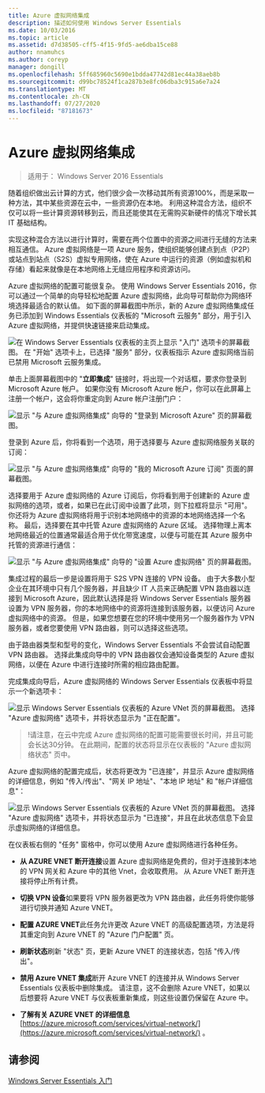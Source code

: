 ```yaml
---
title: Azure 虚拟网络集成
description: 描述如何使用 Windows Server Essentials
ms.date: 10/03/2016
ms.topic: article
ms.assetid: d7d38505-cff5-4f15-9fd5-ae6dba15ce88
author: nnamuhcs
ms.author: coreyp
manager: dongill
ms.openlocfilehash: 5ff685960c5690e1bdda47742d81ec44a38aeb8b
ms.sourcegitcommit: d99bc78524f1ca287b3e8fc06dba3c915a6e7a24
ms.translationtype: MT
ms.contentlocale: zh-CN
ms.lasthandoff: 07/27/2020
ms.locfileid: "87181673"
---
```

# <a name="azure-virtual-network-integration"></a>Azure 虚拟网络集成

>适用于： Windows Server 2016 Essentials

随着组织做出云计算的方式，他们很少会一次移动其所有资源100%，而是采取一种方法，其中某些资源在云中，一些资源仍在本地。 利用这种混合方法，组织不仅可以将一些计算资源转移到云，而且还能使其在无需购买新硬件的情况下增长其 IT 基础结构。

实现这种混合方法以进行计算时，需要在两个位置中的资源之间进行无缝的方法来相互通信。 Azure 虚拟网络是一项 Azure 服务，使组织能够创建点到点（P2P）或站点到站点（S2S）虚拟专用网络，使在 Azure 中运行的资源（例如虚拟机和存储）看起来就像是在本地网络上无缝应用程序和资源访问。

Azure 虚拟网络的配置可能很复杂。 使用 Windows Server Essentials 2016，你可以通过一个简单的向导轻松地配置 Azure 虚拟网络，此向导可帮助你为网络环境选择最适合的默认值。 如下面的屏幕截图中所示，新的 Azure 虚拟网络集成任务已添加到 Windows Essentials 仪表板的 "Microsoft 云服务" 部分，用于引入 Azure 虚拟网络，并提供快速链接来启动集成。

![在 Windows Server Essentials 仪表板的主页上显示 "入门" 选项卡的屏幕截图。 在 "开始" 选项卡上，已选择 "服务" 部分，仪表板指示 Azure 虚拟网络当前已禁用 Microsoft 云服务集成。](media/azure-virtual-network-1.PNG)

单击上面屏幕截图中的 "**立即集成**" 链接时，将出现一个对话框，要求你登录到 Microsoft Azure 帐户。 如果你没有 Microsoft Azure 帐户，你可以在此屏幕上注册一个帐户，这会将你重定向到 Azure 帐户注册门户：

![显示 "与 Azure 虚拟网络集成" 向导的 "登录到 Microsoft Azure" 页的屏幕截图。](media/azure-virtual-network-2.PNG)

登录到 Azure 后，你将看到一个选项，用于选择要与 Azure 虚拟网络服务关联的订阅：

![显示 "与 Azure 虚拟网络集成" 向导的 "我的 Microsoft Azure 订阅" 页面的屏幕截图。](media/azure-virtual-network-3.PNG)

选择要用于 Azure 虚拟网络的 Azure 订阅后，你将看到用于创建新的 Azure 虚拟网络的选项，或者，如果已在此订阅中设置了此项，则下拉框将显示 "可用"。 你还将为 Azure 虚拟网络将用于识别本地网络中的资源的本地网络选择一个名称。 最后，选择要在其中托管 Azure 虚拟网络的 Azure 区域。 选择物理上离本地网络最近的位置通常最适合用于优化带宽速度，以便与可能在其 Azure 服务中托管的资源进行通信：

![显示 "与 Azure 虚拟网络集成" 向导的 "设置 Azure 虚拟网络" 页的屏幕截图。](media/azure-virtual-network-4.PNG)

集成过程的最后一步是设置将用于 S2S VPN 连接的 VPN 设备。 由于大多数小型企业在其环境中只有几个服务器，并且缺少 IT 人员来正确配置 VPN 路由器以连接到 Microsoft Azure，因此默认选择是将 Windows Server Essentials 服务器设置为 VPN 服务器，你的本地网络中的资源将连接到该服务器，以便访问 Azure 虚拟网络中的资源。 但是，如果您想要在您的环境中使用另一个服务器作为 VPN 服务器，或者您要使用 VPN 路由器，则可以选择这些选项。

由于路由器类型和型号的变化，Windows Server Essentials 不会尝试自动配置 VPN 路由器。 选择此集成向导中的 VPN 路由器仅会通知设备类型的 Azure 虚拟网络，以便在 Azure 中进行连接时所需的相应路由配置。

完成集成向导后，Azure 虚拟网络的 Windows Server Essentials 仪表板中将显示一个新选项卡：

![显示 Windows Server Essentials 仪表板的 Azure VNet 页的屏幕截图。 选择 "Azure 虚拟网络" 选项卡，并将状态显示为 "正在配置"。](media/azure-virtual-network-5.PNG)

>!请注意，在云中完成 Azure 虚拟网络的配置可能需要很长时间，并且可能会长达30分钟。 在此期间，配置的状态将显示在仪表板的 "Azure 虚拟网络状态" 页中。

Azure 虚拟网络的配置完成后，状态将更改为 "已连接"，并显示 Azure 虚拟网络的详细信息，例如 "传入/传出"、"网关 IP 地址"、"本地 IP 地址" 和 "帐户详细信息"：

![显示 Windows Server Essentials 仪表板的 Azure VNet 页的屏幕截图。 选择 "Azure 虚拟网络" 选项卡，并将状态显示为 "已连接"，并且在此状态信息下会显示虚拟网络的详细信息。](media/azure-virtual-network-6.PNG)

在仪表板右侧的 "任务" 窗格中，你可以使用 Azure 虚拟网络进行各种任务。

-   **从 AZURE VNET 断开连接**设置 Azure 虚拟网络是免费的，但对于连接到本地的 VPN 网关和 Azure 中的其他 Vnet，会收取费用。 从 Azure VNET 断开连接将停止所有计费。

-   **切换 VPN 设备**如果要将 VPN 服务器更改为 VPN 路由器，此任务将使你能够进行切换并通知 Azure VNET。

-   **配置 AZURE VNET**此任务允许更改 Azure VNET 的高级配置选项，方法是将其重定向到 Azure VNET 的 "Azure 门户配置" 页。

-   **刷新状态**刷新 "状态" 页，更新 Azure VNET 的连接状态，包括 "传入/传出"。

-   **禁用 Azure VNET 集成**断开 Azure VNET 的连接并从 Windows Server Essentials 仪表板中删除集成。 请注意，这不会删除 Azure VNET，如果以后想要将 Azure VNET 与仪表板重新集成，则这些设置仍保留在 Azure 中。

-   **了解有关 AZURE VNET 的详细信息** [https://azure.microsoft.com/services/virtual-network/](https://azure.microsoft.com/services/virtual-network/) 。

<a name="see-also"></a>请参阅
--------
[Windows Server Essentials 入门](get-started.md)
